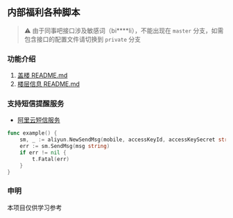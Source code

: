 ## 内部福利各种脚本
> ⚠️ 由于同事吧接口涉及敏感词（bi****li），不能出现在 `master` 分支，如需包含接口的配置文件请切换到 `private` 分支

### 功能介绍
1. [盖楼 README.md](https://github.com/demoManito/bilibiliscript/tree/master/building)
2. [楼层信息 README.md](https://github.com/demoManito/bilibiliscript/tree/master/floor)

### 支持短信提醒服务
- [阿里云短信服务](https://www.aliyun.com/)
```go
func example() {
    sm, _ := aliyun.NewSendMsg(mobile, accessKeyId, accessKeySecret string)
    err := sm.SendMsg(msg string)
    if err != nil {
    	t.Fatal(err)
    }
}
```
### 申明
本项目仅供学习参考


